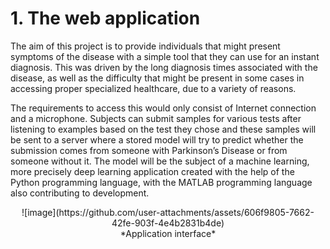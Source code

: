 # 1. The web application

The aim of this project is to provide individuals that might present symptoms of the disease with a simple tool that they can use for an instant diagnosis. This was driven by the long diagnosis times associated with the disease, as well as the difficulty that might be present in some cases in accessing proper specialized healthcare, due to a variety of reasons.

The requirements to access this would only consist of Internet connection and a microphone. Subjects can submit samples for various tests after listening to examples based on the test they chose and these samples will be sent to a server where a stored model will try to predict whether the submission comes from someone with Parkinson’s Disease or from someone without it. The model will be the subject of a machine learning, more precisely deep learning application created with the help of the Python programming language, with the MATLAB programming language also contributing to development.

<div align="center">
  ![image](https://github.com/user-attachments/assets/606f9805-7662-42fe-903f-4e4b2831b4de)
</div>

<div align="center">
  *Application interface*
</div>
